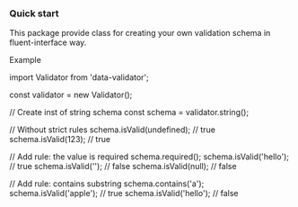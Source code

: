 ### Quick start
This package provide class for creating your own validation schema in fluent-interface way.

Example

import Validator from 'data-validator';

const validator = new Validator();

// Create inst of string schema
const schema = validator.string();

// Without strict rules
schema.isValid(undefined); // true
schema.isValid(123);       // true

// Add rule: the value is required
schema.required();
schema.isValid('hello'); // true
schema.isValid('');      // false
schema.isValid(null);    // false

// Add rule: contains substring
schema.contains('a');
schema.isValid('apple'); // true
schema.isValid('hello'); // false

